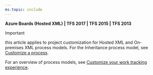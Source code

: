 ```yaml
---
ms.topic: include
---
```


**Azure Boards (Hosted XML) | TFS 2017 | TFS 2015 | TFS 2013**

> [!IMPORTANT]  
> this article applies to project customization for Hosted XML and On-premises XML process models. For the Inheritance process model, see [Customize a process](/azure/devops/organizations/settings/work/customize-process). 
>
> For an overview of process models, see [Customize your work tracking experience](/azure/devops/reference/customize-work).  



